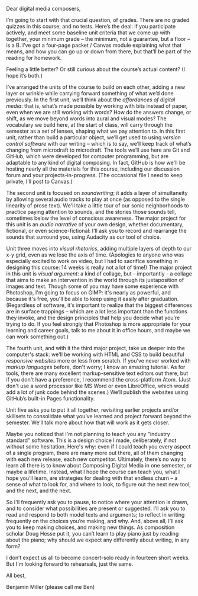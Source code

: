Dear digital media composers,

I’m going to start with that crucial question, of grades. There are no graded quizzes in this course, and no tests. Here’s the deal: if you participate actively, and meet some baseline unit criteria that we come up with together, your minimum grade – the minimum, not a guarantee, but a floor – is a B. I’ve got a four-page packet / Canvas module explaining what that means, and how you can go up or down from there, but that’ll be part of the reading for homework.

Feeling a little better? Or still curious about the course’s actual content? (I hope it’s both.)

I’ve arranged the units of the course to build on each other, adding a new layer or wrinkle while carrying forward something of what we’d done previously. In the first unit, we’ll think about the *affordances of digital media*: that is, what’s made possible by working with bits instead of paper, even when we are still working with words? How do the answers change, or shift, as we move beyond words into aural and visual modes? The vocabulary we build here, at the start of class, will carry through the semester as a set of lenses, shaping what we pay attention to. In this first unit, rather than build a particular object, we’ll get used to using *version control software* with our writing – which is to say, we’ll keep track of what’s changing from microdraft to microdraft. The tools we’ll use here are Git and GitHub, which were developed for computer programming, but are adaptable to any kind of digital composing. In fact, GitHub is how we'll be hosting nearly all the materials for this course, including our discussion forum and your projects-in-progress. (The occasional file I need to keep private, I’ll post to Canvas.)

The second unit is focused on *soundwriting*; it adds a layer of simultaneity by allowing several audio tracks to play at once (as opposed to the single linearity of prose text). We'll take a little tour of our sonic neighborhoods to practice paying attention to sounds, and the stories those sounds tell, sometimes below the level of conscious awareness. The major project for this unit is an *audio narrative* of your own design, whether documentary, fictional, or even science-fictional: I'll ask you to record and rearrange the sounds that surround you, using Audacity as our tool of choice.

Unit three moves into *visual rhetorics*, adding multiple layers of depth to our x-y grid, even as we lose the axis of time. (Apologies to anyone who was especially excited to work on video, but I had to sacrifice something in designing this course: 14 weeks is really not a lot of time!) The major project in this unit is *visual argument*: a kind of collage, but – importantly - a collage that aims to make an intervention in the world through its juxtaposition of images and text. Though some of you may have some experience with Photoshop, I'm going to focus on GIMP: it's nearly as powerful, and because it's free, you'll be able to keep using it easily after graduation. (Regardless of software, it's important to realize that the biggest differences are in surface trappings – which are a lot less important than the functions they invoke, and the design principles that help you decide what you’re trying to do. If you feel strongly that Photoshop is more appropriate for your learning and career goals, talk to me about it in office hours, and maybe we can work something out.)

The fourth unit, and with it the third major project, take us deeper into the computer's stack: we'll be working with HTML and CSS to build beautiful *responsive websites* more or less from scratch. If you've never worked with *markup languages* before, don't worry; I know an amazing tutorial. As for tools, there are many excellent markup-sensitive text editors out there, but if you don't have a preference, I recommend the cross-platform Atom. (Just don't use a word processor like MS Word or even LibreOffice, which would add a lot of junk code behind the scenes.) We’ll publish the websites using GitHub’s built-in Pages functionality.

Unit five asks you to put it all together, revisiting earlier projects and/or skillsets to consolidate what you’ve learned and project forward beyond the semester. We’ll talk more about how that will work as it gets closer.

Maybe you noticed that I'm not planning to teach you any "industry standard" software. This is a design choice I made, deliberately, if not without some hesitation. Here's why: even if I could teach you every aspect of a single program, there are many more out there, all of them changing with each new release, each new competitor. Ultimately, there’s no way to learn all there is to know about Composing Digital Media in one semester, or maybe a lifetime. Instead, what I hope the course can teach you, what I hope you’ll learn, are strategies for dealing with that endless churn – a sense of what to look for, and where to look, to figure out the next new tool, and the next, and the next.

So I'll frequently ask you to pause, to notice where your attention is drawn, and to consider what possibilities are present or suggested. I’ll ask you to read and respond to both model texts and arguments; to reflect in writing frequently on the choices you’re making, and why. And, above all, I’ll ask you to keep making choices, and making new things. As composition scholar Doug Hesse put it, you can’t learn to play piano just by reading about the piano; why should we expect any differently about writing, in any form?

I don’t expect us all to become concert-solo ready in fourteen short weeks. But I'm looking forward to rehearsals, just the same.

All best,

Benjamin Miller
(please call me Ben)
